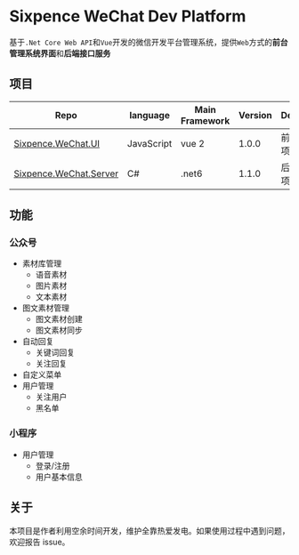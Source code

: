 # Sixpence WeChat Dev Platform

基于`.Net Core Web API`和`Vue`开发的微信开发平台管理系统，提供`Web`方式的**前台管理系统界面**和**后端接口服务**

## 项目

| Repo                                                         | language   | Main Framework | Version | Desc     |
| ------------------------------------------------------------ | ---------- | -------------- | ------- | -------- |
| [Sixpence.WeChat.UI](https://github.com/CarlDuFromChina/Sixpence.WeChat.UI) | JavaScript | vue 2          | 1.0.0   | 前端项目 |
| [Sixpence.WeChat.Server](https://github.com/CarlDuFromChina/Sixpence.WeChat.Server) | C#         | .net6  | 1.1.0   | 后端项目 |

## 功能

### 公众号

+ 素材库管理
  + 语音素材
  + 图片素材
  + 文本素材
+ 图文素材管理
  + 图文素材创建
  + 图文素材同步
+ 自动回复
  + 关键词回复
  + 关注回复
+ 自定义菜单
+ 用户管理
  + 关注用户
  + 黑名单

### 小程序

+ 用户管理
  + 登录/注册
  + 用户基本信息

## 关于

本项目是作者利用空余时间开发，维护全靠热爱发电。如果使用过程中遇到问题，欢迎报告 issue。
